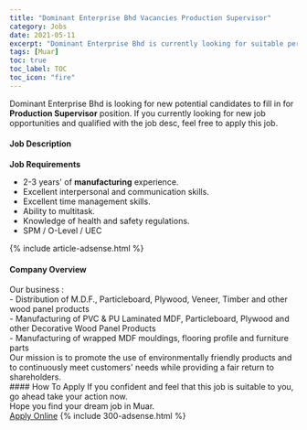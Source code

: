 ```yaml
---
title: "Dominant Enterprise Bhd Vacancies Production Supervisor" 
category: Jobs 
date: 2021-05-11 
excerpt: "Dominant Enterprise Bhd is currently looking for suitable person to fill in the Production Supervisor which based in Muar" 
tags: [Muar] 
toc: true 
toc_label: TOC 
toc_icon: "fire" 
--- 
```


<p>Dominant Enterprise Bhd is looking for new potential candidates to fill in for <b>Production Supervisor</b> position. If you currently looking for new job opportunities and qualified with the job desc, feel free to apply this job.
</p><div><div><h4>Job Description</h4></div><div><div><span><div><div><strong>Job Requirements</strong><br><ul><li>2-3 years' of&#160;<strong>manufacturing</strong>&#160;experience.</li><li>Excellent interpersonal and communication skills.</li><li>Excellent time management skills.</li><li>Ability to multitask.</li><li>Knowledge of health and safety regulations.</li><li>SPM / O-Level / UEC</li></ul></div></div></span></div></div></div> 
{% include article-adsense.html %} 
<div><div><h4>Company Overview</h4></div><div><div><span><div><div>Our business :</div>
<div>- Distribution of M.D.F., Particleboard, Plywood, Veneer, Timber and other wood panel products</div>
<div>- Manufacturing of PVC &amp; PU Laminated MDF, Particleboard, Plywood and other Decorative Wood Panel Products</div>
<div>- Manufacturing of wrapped MDF mouldings, flooring profile and furniture parts&#160;</div>
<div>Our mission is to promote the use of environmentally friendly products and to continuously meet customers' needs while providing a fair return to shareholders.</div></div></span></div></div></div> 
#### How To Apply 
If you confident and feel that this job is suitable to you, go ahead take your action now. <br/> 
Hope you find your dream job in Muar. <br/> 
<a href="https://www.jobstreet.com.my/en/job/production-supervisor-4556004?jobId=jobstreet-my-job-4556004&" class="btn btn--info" target="_blank" rel="nofollow noopenner">Apply Online</a> 
{% include 300-adsense.html %} 